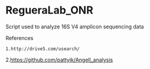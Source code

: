 # RegueraLab_ONR
Script used to analyze 16S V4 amplicon sequencing data

References
```
1.http://drive5.com/usearch/
```
2.https://github.com/pattyjk/Angell_analysis
